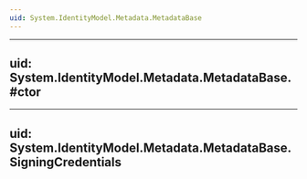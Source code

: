 ```yaml
---
uid: System.IdentityModel.Metadata.MetadataBase
---
```


---
uid: System.IdentityModel.Metadata.MetadataBase.#ctor
---

---
uid: System.IdentityModel.Metadata.MetadataBase.SigningCredentials
---
